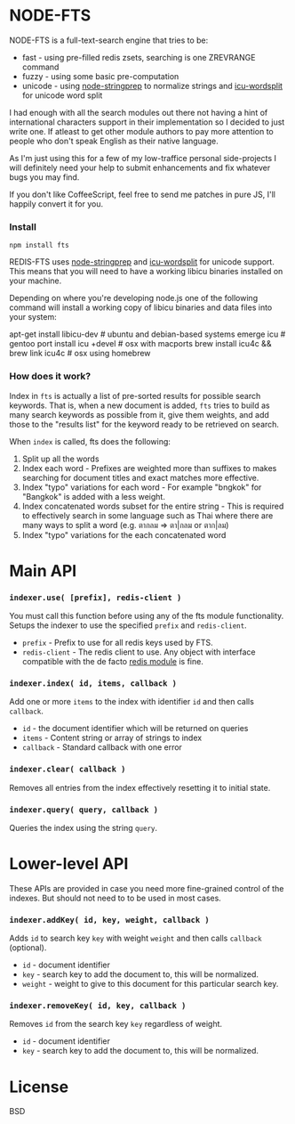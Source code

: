 
# NODE-FTS

NODE-FTS is a full-text-search engine that tries to be:

* fast - using pre-filled redis zsets, searching is one ZREVRANGE command
* fuzzy - using some basic pre-computation
* unicode - using [node-stringprep](https://github.com/astro/node-stringprep) to normalize strings and
  [icu-wordsplit](https://github.com/chakrit/node-icu-wordsplit) for unicode word split

I had enough with all the search modules out there not having a hint of international characters
support in their implementation so I decided to just write one. If atleast to get other module
authors to pay more attention to people who don't speak English as their native language.

As I'm just using this for a few of my low-traffice personal side-projects
I will definitely need your help to submit enhancements and fix whatever bugs you may find.

If you don't like CoffeeScript, feel free to send me patches in pure JS, I'll happily convert it
for you.

### Install

    npm install fts

REDIS-FTS uses [node-stringprep](https://github.com/astro/node-stringprep) and
[icu-wordsplit](https://github.com/chakrit/node-icu-wordsplit) for unicode support. This means
that you will need to have a working libicu binaries installed on your machine.

Depending on where you're developing node.js one of the following command will install a
working copy of libicu binaries and data files into your system:

   apt-get install libicu-dev # ubuntu and debian-based systems
   emerge icu # gentoo
   port install icu +devel # osx with macports
   brew install icu4c && brew link icu4c # osx using homebrew

### How does it work?

Index in `fts` is actually a list of pre-sorted results for possible search keywords.
That is, when a new document is added, `fts` tries to build as many search keywords as possible
from it, give them weights, and add those to the "results list" for the keyword ready to be retrieved
on search.

When `index` is called, fts does the following:

1. Split up all the words
2. Index each word -
   Prefixes are weighted more than suffixes to makes searching for document titles and exact matches
   more effective.
3. Index "typo" variations for each word -
   For example "bngkok" for "Bangkok" is added with a less weight.
4. Index concatenated words subset for the entire string -
   This is required to effectively search in some language such as Thai where
   there are many ways to split a word (e.g. ตากลม => ตา|กลม or ตาก|ลม)
5. Index "typo" variations for the each concatenated word

# Main API

### `indexer.use( [prefix], redis-client )`

You must call this function before using any of the fts module functionality.
Setups the indexer to use the specified `prefix` and `redis-client`.

* `prefix` - Prefix to use for all redis keys used by FTS.
* `redis-client` - The redis client to use. Any object with interface compatible with the de facto
  [redis module](https://github.com/mranney/node_redis) is fine.

### `indexer.index( id, items, callback )`

Add one or more `items` to the index with identifier `id` and then calls `callback`.

* `id` - the document identifier which will be returned on queries
* `items` - Content string or array of strings to index
* `callback` - Standard callback with one error

### `indexer.clear( callback )`

Removes all entries from the index effectively resetting it to initial state.

### `indexer.query( query, callback )`

Queries the index using the string `query`.

# Lower-level API

These APIs are provided in case you need more fine-grained control of the indexes.
But should not need to to be used in most cases.

### `indexer.addKey( id, key, weight, callback )`

Adds `id` to search key `key` with weight `weight` and then calls `callback` (optional).

* `id` - document identifier
* `key` - search key to add the document to, this will be normalized.
* `weight` - weight to give to this document for this particular search key.

### `indexer.removeKey( id, key, callback )`

Removes `id` from the search key `key` regardless of weight.

* `id` - document identifier
* `key` - search key to add the document to, this will be normalized.

# License

BSD

